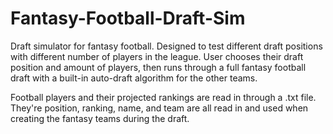 # Fantasy-Football-Draft-Sim

Draft simulator for fantasy football. Designed to test different draft positions
with different number of players in the league. User chooses their draft position
and amount of players, then runs through a full fantasy football draft with a built-in
auto-draft algorithm for the other teams. 

Football players and their projected rankings are read in through a .txt file. They're
position, ranking, name, and team are all read in and used when creating the fantasy
teams during the draft.
